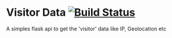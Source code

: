# Visitor Data [![Build Status](https://app.travis-ci.com/tassan/visitor-data.svg?branch=main)](https://app.travis-ci.com/tassan/visitor-data)

A simples flask api to get the 'visitor' data like IP, Geolocation etc
